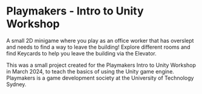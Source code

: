 # Playmakers - Intro to Unity Workshop
A small 2D minigame where you play as an office worker that has overslept and needs to find a way to leave the building! Explore different rooms and find Keycards to help you leave the building via the Elevator.

This was a small project created for the Playmakers Intro to Unity Workshop in March 2024, to teach the basics of using the Unity game engine. Playmakers is a game development society at the University of Technology Sydney.
